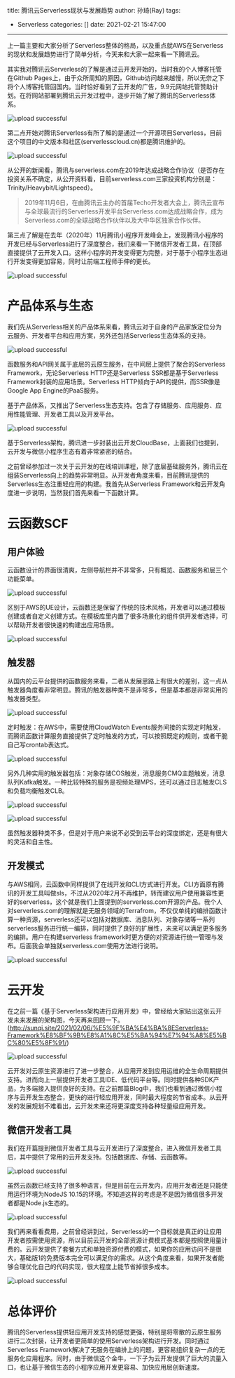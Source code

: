 title: 腾讯云Serverless现状与发展趋势
author: 孙琦(Ray)
tags:
  - Serverless
categories: []
date: 2021-02-21 15:47:00
---
上一篇主要和大家分析了Serverless整体的格局，以及重点就AWS在Serverless的现状和发展趋势进行了简单分析，今天来和大家一起来看一下腾讯云。

其实我对腾讯云Serverless的了解是通过云开发开始的，当时我的个人博客托管在Github Pages上，由于众所周知的原因，Github访问越来越慢，所以无奈之下将个人博客托管回国内。当时恰好看到了云开发的广告，9.9元网站托管赞助计划。在将网站部署到腾讯云开发过程中，逐步开始了解了腾讯的Serverless体系。

![upload successful](/images/pasted-184.png)

<!-- more -->

第二点开始对腾讯Serverless有所了解的是通过一个开源项目Serverless，目前这个项目的中文版本和社区(serverlesscloud.cn)都是腾讯维护的。

![upload successful](/images/pasted-185.png)

从公开的新闻看，腾讯与serverless.com在2019年达成战略合作协议（是否存在投资关系不确定，从公开资料看，目前serverless.com三家投资机构分别是：Trinity/Heavybit/Lightspeed）。

> 2019年11月6日，在由腾讯云主办的首届Techo开发者大会上，腾讯云宣布与全球最流行的Serverless开发平台Serverless.com达成战略合作，成为Serverless.com的全球战略合作伙伴以及大中华区独家合作伙伴。

第三点了解是在去年（2020年）11月腾讯小程序开发峰会上，发现腾讯小程序的开发已经与Serverless进行了深度整合，我们来看一下微信开发者工具，在顶部直接提供了云开发入口。这样小程序的开发变得更为完整，对于基于小程序生态进行开发变得更加容易，同时让前端工程师手伸的更长。

![upload successful](/images/pasted-187.png)


# 产品体系与生态

我们先从Serverless相关的产品体系来看，腾讯云对于自身的产品家族定位分为云服务、开发者平台和应用方案，另外还包括Serverless生态体系的支持。

![upload successful](/images/pasted-183.png)

函数服务和API网关属于底层的云原生服务，在中间层上提供了聚合的Serverless Framework，无论Serverless HTTP还是Serverless SSR都是基于Serverless Framework封装的应用场景。Serverless HTTP倾向于API的提供，而SSR像是Google App Engine的PaaS服务。

基于产品体系，又推出了Serverless生态支持。包含了存储服务、应用服务、应用性能管理、开发者工具以及开发平台。

![upload successful](/images/pasted-194.png)

基于Serverless架构，腾讯进一步封装出云开发CloudBase，上面我们也提到，云开发与微信小程序生态有着非常紧密的结合。

之前曾经参加过一次关于云开发的在线培训课程，除了底层基础服务外，腾讯云在组装Serverless向上的趋势非常明显。从开发者角度来看，目前腾讯提供的Serverless生态注重轻应用的构建。我首先从Serverless Framework和云开发角度进一步说明，当然我们首先来看一下函数计算。

# 云函数SCF

## 用户体验

云函数设计的界面很清爽，左侧导航栏并不非常多，只有概览、函数服务和层三个功能菜单。

![upload successful](/images/pasted-199.png)

区别于AWS的UE设计，云函数还是保留了传统的技术风格，开发者可以通过模板创建或者自定义创建方式。在模板库里内置了很多场景化的组件供开发者选择，可以帮助开发者很快速的构建出应用场景。

![upload successful](/images/pasted-200.png)


## 触发器

从国内的云平台提供的函数服务来看，二者从发展思路上有很大的差别，这一点从触发器角度看非常明显。腾讯的触发器种类不是非常多，但是基本都是非常实用的触发器类型。

![upload successful](/images/pasted-195.png)

定时触发：在AWS中，需要使用CloudWatch Events服务间接的实现定时触发，而腾讯函数计算服务直接提供了定时触发的方式，可以按照既定的规则，或者干脆自己写crontab表达式。

![upload successful](/images/pasted-196.png)

另外几种实用的触发器包括：对象存储COS触发，消息服务CMQ主题触发，消息队列Kafka触发。一种比较特殊的服务是视频处理MPS，还可以通过日志触发CLS和负载均衡触发CLB。

![upload successful](/images/pasted-197.png)

![upload successful](/images/pasted-198.png)

虽然触发器种类不多，但是对于用户来说不必受到云平台的深度绑定，还是有很大的灵活和自主性。

## 开发模式

与AWS相同，云函数中同样提供了在线开发和CLI方式进行开发。CLI方面原有腾讯的开发工具叫做sls，不过从2020年2月不再维护，转而建议用户使用兼容性更好的serverless，这个就是我们上面提到的serverless.com开源的产品。我个人对serverless.com的理解就是无服务领域的Terrafrom，不仅仅单纯的编排函数计算一种资源，serverless还可以包括对数据库、消息队列、对象存储等一系列serverless服务进行统一编排，同时提供了良好的扩展性，未来可以满足更多服务的编排。用户在构建serverless framework时更方便的对资源进行统一管理与发布。后面我会单独就serverless.com使用方法进行说明。

![upload successful](/images/pasted-201.png)

# 云开发

在之前一篇《基于Serverless架构进行应用开发》中，曾经给大家贴出这张云开发未来发展的架构图，今天再来回顾一下。(http://sunqi.site/2021/02/06/%E5%9F%BA%E4%BA%8EServerless-Framework%E8%BF%9B%E8%A1%8C%E5%BA%94%E7%94%A8%E5%BC%80%E5%8F%91/)

![upload successful](/images/pasted-135.png)

云开发对云原生资源进行了进一步整合，从应用开发到应用运维的全生命周期提供支持。进而向上一层提供开发者工具IDE、低代码平台等。同时提供各种SDK产品，为多端接入提供良好的支持。在之前那篇Blog中，我们也看到通过微信小程序与云开发生态整合，更快的进行轻应用开发，同时最大程度的节省成本。从云开发的发展规划不难看出，云开发未来还将更深度支持各种轻量级应用开发。

## 微信开发者工具

我们在开篇提到微信开发者工具与云开发进行了深度整合，进入微信开发者工具后，其中提供了常用的云开发支持。包括数据库、存储、云函数等。

![upload successful](/images/pasted-188.png)

虽然云函数已经支持了很多种语言，但是目前在云开发内，应用开发者还是只能使用运行环境为NodeJS 10.15的环境。不知道这样的考虑是不是因为微信很多开发者都是Node.js生态的。

![upload successful](/images/pasted-189.png)

我们再来看看费用，之前曾经讲到过，Serverless的一个目标就是真正的让应用开发者按需使用资源，所以目前云开发的全部资源计费模式基本都是按照使用量计费的。云开发提供了套餐方式和单独资源付费的模式，如果你的应用访问不是很大，基础版1的免费版本完全可以满足你的需求。从这个角度来看，如果开发者能够合理优化自己的代码实现，很大程度上能节省掉很多成本。

![upload successful](/images/pasted-190.png)

# 总体评价

腾讯的Serverless提供轻应用开发支持的感觉更强，特别是将零散的云原生服务进行二次封装，让开发者更简单的使用Serverless架构进行开发。同时通过Serverless Framework解决了无服务在编排上的问题，更容易组织复杂一点的无服务化应用程序。同时，由于微信这个金牛，一下子为云开发提供了巨大的流量入口，也让基于微信生态的小程序应用开发更容易、加快应用层创新速度。